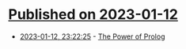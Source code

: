 # [Published on 2023-01-12](index.md)

* [2023-01-12, 23:22:25](https://lobste.rs/s/cyovbn/power_prolog) - [The Power of Prolog](https://www.metalevel.at/prolog)
